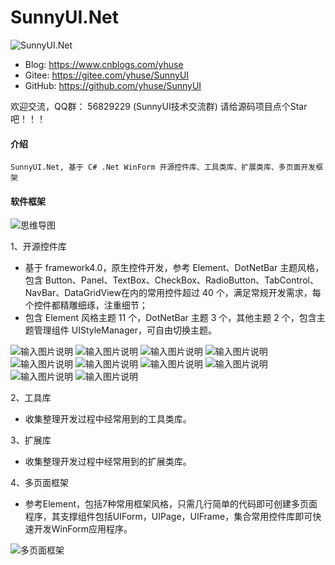 # SunnyUI.Net
![SunnyUI.Net](https://images.gitee.com/uploads/images/2020/0518/223316_45bda072_416720.png "SunnyUI.png")

- Blog:   https://www.cnblogs.com/yhuse
- Gitee:  https://gitee.com/yhuse/SunnyUI
- GitHub: https://github.com/yhuse/SunnyUI

欢迎交流，QQ群： 56829229  (SunnyUI技术交流群)
请给源码项目点个Star吧！！！

#### 介绍
    SunnyUI.Net, 基于 C# .Net WinForm 开源控件库、工具类库、扩展类库、多页面开发框架

#### 软件框架
![思维导图](https://images.gitee.com/uploads/images/2020/0518/223455_88a12732_416720.png "中心主题.png")

1、开源控件库

  - 基于 framework4.0，原生控件开发，参考 Element、DotNetBar 主题风格，包含 Button、Panel、TextBox、CheckBox、RadioButton、TabControl、NavBar、DataGridView在内的常用控件超过 40 个，满足常规开发需求，每个控件都精雕细琢，注重细节；
  - 包含 Element 风格主题 11 个，DotNetBar 主题 3 个，其他主题 2 个，包含主题管理组件 UIStyleManager，可自由切换主题。

![输入图片说明](https://images.gitee.com/uploads/images/2020/0518/224339_7cf2caf3_416720.png "1.png")
![输入图片说明](https://images.gitee.com/uploads/images/2020/0518/224356_b9127fed_416720.png "2.png")
![输入图片说明](https://images.gitee.com/uploads/images/2020/0518/224403_e925a674_416720.png "3.png")
![输入图片说明](https://images.gitee.com/uploads/images/2020/0518/224411_df011de9_416720.png "4.png")
![输入图片说明](https://images.gitee.com/uploads/images/2020/0518/224421_deca8b8a_416720.png "5.png")
![输入图片说明](https://images.gitee.com/uploads/images/2020/0518/224430_8e28b972_416720.png "6.png")
![输入图片说明](https://images.gitee.com/uploads/images/2020/0518/224447_5bb8b095_416720.png "8.png")
![输入图片说明](https://images.gitee.com/uploads/images/2020/0518/224455_9f05ef13_416720.png "9.png")
![输入图片说明](https://images.gitee.com/uploads/images/2020/0518/224502_07596d21_416720.png "10.png")
![输入图片说明](https://images.gitee.com/uploads/images/2020/0518/224511_2cddb447_416720.png "11.png")

2、工具库

  - 收集整理开发过程中经常用到的工具类库。

3、扩展库

  - 收集整理开发过程中经常用到的扩展类库。

4、多页面框架

  - 参考Element，包括7种常用框架风格，只需几行简单的代码即可创建多页面程序，其支撑组件包括UIForm，UIPage，UIFrame，集合常用控件库即可快速开发WinForm应用程序。

![多页面框架](https://images.gitee.com/uploads/images/2020/0518/224650_6b8984f2_416720.png "12.png")
    
    